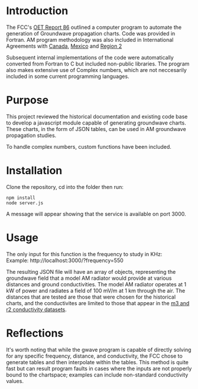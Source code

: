 # Introduction

The FCC's [OET Report 86](oet_r86-1.pdf) outlined a computer program to automate the generation of Groundwave propagation charts.  Code was provided in Fortran.  AM program methodology was also included in International Agreements with [Canada](https://www.fcc.gov/broadcast-agreements-canada), [Mexico](https://www.fcc.gov/broadcast-agreements-mexico) and [Region 2](rj81.pdf)

Subsequent internal implementations of the code were automatically converted from Fortran to C but included non-public libraries.  The program also makes extensive use of Complex numbers, which are not neccesarily included in some current programming languages.

# Purpose
This project reviewed the historical documentation and existing code base to develop a javascript module capable of generating groundwave charts.  These charts, in the form of JSON tables, can be used in AM groundwave propagation studies.

To handle complex numbers, custom functions have been included.

# Installation

Clone the repository, cd into the folder then run:
```
npm install
node server.js
```
A message will appear showing that the service is available on port 3000.


# Usage
The only input for this function is the frequency to study in KHz:\
Example: http://localhost:3000/?frequency=550

The resulting JSON file will have an array of objects, representing the groundwave field that a model AM radiator would provide at various distances and ground conductivities.
The model AM radiator operates at 1 kW of power and radiates a field of 100 mV/m at 1 km through the air.  The distances that are tested are those that were chosen for the historical charts, and the conductivites are limited to those that appear in the [m3 and r2 conductivity datasets](https://github.com/jgabby/readm3).

# Reflections
It's worth noting that while the gwave program is capable of directly solving for any specific frequency, distance, and conductivity, the FCC chose to generate tables and then interpolate within the tables.  This method is quite fast but can result program faults in cases where the inputs are not properly bound to the chartspace; examples can include non-standard conductivity values.  